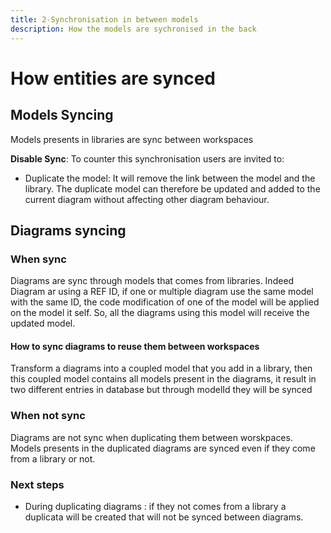 ```yaml
---
title: 2-Synchronisation in between models
description: How the models are sychronised in the back
---
```


# How entities are synced

## Models Syncing

Models presents in libraries are sync between workspaces

**Disable Sync**: To counter this synchronisation users are invited to:
- Duplicate the model: It will remove the link between the model and the library. The duplicate model can therefore be updated and added to the current diagram without affecting other diagram behaviour.

## Diagrams syncing

### When sync

Diagrams are sync through models that comes from libraries. Indeed Diagram ar using a REF ID, if one or multiple diagram use the same model with the same ID, the code modification of one of the model will be applied on the model it self. So, all the diagrams using this model will receive the updated model.

#### How to sync diagrams to reuse them between workspaces

Transform a diagrams into a coupled model that you add in a library, then this coupled model contains all models present in the diagrams, it result in two different entries in database but through modelId they will be synced

### When not sync

Diagrams are not sync when duplicating them between worskpaces. Models presents in the duplicated diagrams are synced even if they come from a library or not.

### Next steps

- During duplicating diagrams : if they not comes from a library a duplicata will be created that will not be synced between diagrams.